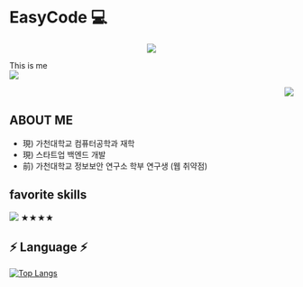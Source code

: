 # EasyCode 💻

<p align="center">
  <img src="https://capsule-render.vercel.app/api?type=wave&color=3DDC84&height=300&section=header&text=Eeeasycode Yoon&fontSize=70" />
</p>

This is me <br>
<img src="https://img.shields.io/badge/notion-000000?style=for-the-badge&logo=Notion&logoColor=white">



<img align='right' src="http://mazassumnida.wtf/api/v2/generate_badge?boj=ethan35321">
<br>

## ABOUT ME

- 現) 가천대학교 컴퓨터공학과 재학
- 現) 스타트업 백엔드 개발
- 前) 가천대학교 정보보안 연구소 학부 연구생 (웹 취약점)
   
## favorite skills
<img src="https://img.shields.io/badge/Python-3776AB?style=for-the-badge&logo=Python&logoColor=white"> ★★★★


## ⚡️ Language ⚡️

[![Top Langs](https://github-readme-stats.vercel.app/api/top-langs/?username=eeeasycode&layout=compact)](https://github.com/eeeasycode)





